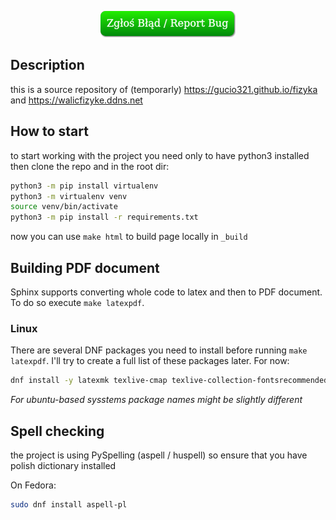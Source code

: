 <!--
# NOTE 
<image align="left" src="https://user-images.githubusercontent.com/242652/138285004-b27d55b3-163b-4fe3-a8ff-6c34518044bd.png">
This project is currently deprecated and not developed anymore.
If you're interessted in making it alive again, please [Open an issue](https://github.com/gucio321/fizyka/issues/new)
to talk with me about it.
Despite some of references below may not work anymore, you can still visit this website at
https://gucio321.github.io/fizyka

Thanx!
gucio321 <gucio321@users.noreply.github.com> - editor-in-chief of "Zadania z Fizyki - Dokumentacja" website
<br clear="all" />
-->

<p align="center">
<a href="https://github.com/gucio321/fizyka/issues/new">
<img src="./docs/report-bug-button.png">
</a>
</p>

## Description

this is a source repository of (temporarly) https://gucio321.github.io/fizyka
and https://walicfizyke.ddns.net

## How to start

to start working with the project you need only to have python3 installed
then clone the repo and in the root dir:

```sh
python3 -m pip install virtualenv
python3 -m virtualenv venv
source venv/bin/activate
python3 -m pip install -r requirements.txt
```

now you can use `make html` to build page locally in `_build`

## Building PDF document

Sphinx supports converting whole code to latex and then to PDF document.
To do so execute `make latexpdf`.

### Linux

There are several DNF packages you need to install before running `make latexpdf`.
I'll try to create a full list of these packages later. For now:

```sh
dnf install -y latexmk texlive-cmap texlive-collection-fontsrecommended texlive-fncychap texlive-wrapfig texlive-capt-of texlive-framed texlive-upquote texlive-needspace texlive-tabulary texlive-parskip texlive-oberdiek texlive-cancel
```

_For ubuntu-based sysstems package names might be slightly different_

## Spell checking

the project is using PySpelling (aspell / huspell) so ensure that
you have polish dictionary installed

On Fedora:
```sh
sudo dnf install aspell-pl
```
